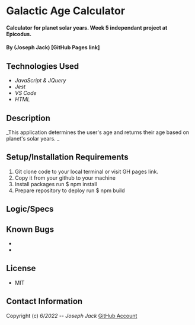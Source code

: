 # Galactic Age Calculator

#### Calculator for planet solar years. Week 5 independant project at Epicodus.

#### By (Joseph Jack)  [GitHub Pages link]

## Technologies Used

* _JavaScript & JQuery_
* _Jest_
* _VS Code_
* _HTML_

## Description
_This application determines the user's age and returns their age based on planet's solar years. _ 
## Setup/Installation Requirements

1. Git clone code to your local terminal or visit GH pages link.
2. Copy it from your github to your machine
3. Install packages run $ npm install
4. Prepare repository to deploy run $ npm build

## Logic/Specs


## Known Bugs

* 
* 

## License
- MIT

## Contact Information

Copyright (c) _6/2022_  -- _Joseph Jack_ [GitHub Account](https://github.com/Josephwjack)